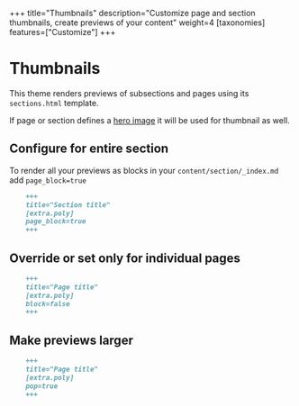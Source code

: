 +++
title="Thumbnails"
description="Customize page and section thumbnails, create previews of your content"
weight=4
[taxonomies]
features=["Customize"]
+++

# Thumbnails

This theme renders previews of subsections and pages using its `sections.html` template.

If page or section defines a [hero image](./hero-images/#hero-images) it will be used for thumbnail as well.

## Configure for entire section

To render all your previews as blocks in your `content/section/_index.md` add `page_block=true`

```md
    +++
    title="Section title"
    [extra.poly]
    page_block=true
    +++
```

## Override or set only for individual pages

```md
    +++
    title="Page title"
    [extra.poly]
    block=false
    +++
```

## Make previews larger

```md
    +++
    title="Page title"
    [extra.poly]
    pop=true
    +++
```